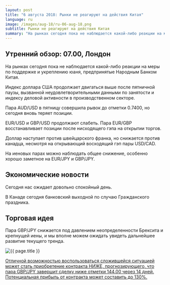 ```yaml
---
layout: post
title: "6 августа 2018: Рынки не реагируют на действия Китая"
language: ru
image: /images/aug-18/ru-06-aug-18.png
subtitle: Рынки не реагируют на действия Китая
summary: "На рынках сегодня пока не наблюдается какой-либо реакции на меры по поддержке и укреплению юаня, предпринятые Народным Банком Китая"
---
```

## Утренний обзор: 07.00, Лондон
 
На рынках сегодня пока не наблюдается какой-либо реакции на меры по поддержке и укреплению юаня, предпринятые Народным Банком Китая.

Индекс доллара США продолжает двигаться выше после пятничной паузы, вызванной неудовлетворительными данными по занятости и индексу деловой активности в производственном секторе.

Пара AUD/USD в пятницу совершила рывок до отметки 0.7400, но сегодня вновь теряет позиции.

EUR/USD и GBP/USD продолжают слабеть. Пара EUR/GBP восстанавливает позиции после нисходящего гэпа на открытии торгов.

Доллар наступает против швейцарского франка, но снижается против канадца, несмотря на открывающий восходящий гэп пары USD/CAD.

На иеновых парах можно наблюдать общее снижение, особенно хорошо заметное на EUR/JPY и GBP/JPY.
 
## Экономические новости
 
Сегодня нас ожидает довольно спокойный день.

В Канаде сегодня банковский выходной по случаю Гражданского праздника.
 
## Торговая идея
 
Пара GBP/JPY снижается под давлением неопределенности Брексита и крепнущей иены, и мы вполне можем ожидать увидеть дальнейшее развитие текущего тренда.

<img src="{{ site.url }}/images/aug-18/ru-06-aug-18.png" alt="{{ page.title }}"  title="{{ page.title }}">

<a href="%LINK%%?currency=USD&market=forex&underlying=frxGBPJPY&formname=higherlower&duration_amount=14&duration_units=d&amount=10&amount_type=stake&expiry_type=duration&barrier=144" target="_blank">Отличной возможностью воспользоваться сложившейся ситуацией может стать приобретение контракта НИЖЕ, прогнозирующего, что пара GBP/JPY завершит сделку ниже отметки 144.00 через 14 дней. Потенциальная прибыль от контракта может составить до 130%.
</a>
